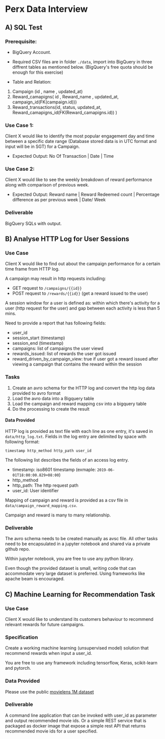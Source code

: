 # Perx Data Interview

## A) SQL Test

### Prerequisite:

* BigQuery Account.
* Required CSV files are in folder `./data`, import into BigQuery in three diffrent tables as mentioned below. (BigQuery's free quota should be enough for this exercise)

* Table and Relation:
 1.  Campaign (id , name , updated_at)
 2.  Reward_camapigns( id , Reward_name , updated_at, campaign_id(FK(campaign.id)))
 3.  Reward_transactions(id, status, updated_at, Reward_camapigns_id(FK(Reward_camapigns.id)) )

### Use Case 1:

Client X would like to identify the most popular engagement day and time between a specific date range (Database stored data is in UTC format and input will be in SGT) for a Campaign.
 
   * Expected Output:
           No Of Transaction | Date | Time 

### Use Case 2:
         
Client X would like to see the weekly breakdown of reward performance along with comparison of previous week.

   * Expected Output:
          Reward name | Reward Redeemed count | Percentage difference as per previous week | Date/ Week 

### Deliverable

BigQuery SQLs with output.

## B) Analyse HTTP Log for User Sessions

### Use Case

Client X would like to find out about the campaign performance for a certain time frame from HTTP log.

A campaign may result in http requests including:

* GET request to `/campaigns/{{id}}`
* POST request to `/rewards/{{id}}` (get a reward issued to the user)

A session window for a user is defined as: within which there's activity for a user (http request for the user) and gap between each activity is less than 5 mins.

Need to provide a report that has following fields:

* user_id
* session_start (timestamp)
* session_end (timestamp)
* campaigns: list of campaigns the user viewd
* rewards_issued: list of rewards the user got issued
* reward_driven_by_campaign_view: true if user got a reward issued after viewing a campaign that contains the reward within the session

### Tasks

1. Create an avro schema for the HTTP log and convert the http log data provided to avro format
2. Load the avro data into a Bigquery table
3. Load the campaign and reward mapping csv into a bigquery table
4. Do the processing to create the result

#### Data Provided

HTTP log is provided as text file with each line as one entry, it's saved in `data/http_log.txt`. Fields in the log entry are delimited by space with following format:

```
timestamp http_method http_path user_id
```

The following list describes the fields of an access log entry.

* timestamp: iso8601 timestamp (exmaple: `2019-06-01T18:00:00.829+08:00`)
* http_method
* http_path: The http request path
* user_id: User identifier

Mapping of campaign and reward is provided as a csv file in `data/campaign_reward_mapping.csv`.

Campaign and reward is many to many relationship.

### Deliverable

The avro schema needs to be created manually as avsc file. All other tasks need to be encapsulated in a jupyter notebook and shared via a private github repo.

Within jupyter notebook, you are free to use any python library.

Even though the provided dataset is small, writing code that can accommodate very large dataset is preferred. Using frameworks like apache beam is encouraged.

## C) Machine Learning for Recommendation Task

### Use Case

Client X would like to understand its customers behaviour to recommend relevant rewards for future campaigns.

### Specification

Create a working machine learning (unsupervised model) solution that recommend rewards when input a user_id.

You are free to use any framework including tensorflow, Keras, scikit-learn and pytorch.

### Data Provided

Please use the public [movielens 1M dataset](https://grouplens.org/datasets/movielens/1m)

### Deliverable

A command line application that can be invoked with user_id as parameter and output recommended movie ids. Or a simple REST service that is packaged as docker image that expose a simple rest API that returns recommended movie ids for a user specified.
